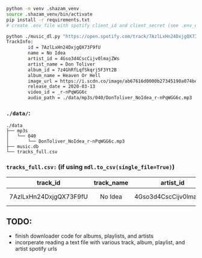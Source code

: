 ```bash
python -m venv .shazam_venv
source .shazam_venv/bin/activate
pip install -r requirements.txt
# create .env file with spotify client_id and client_secret (see .env_example)
```

```bash
python ./music_dl.py "https://open.spotify.com/track/7AzlLxHn24DxjgQX73F9fU?si=0684264878094a00"
TrackInfo:
        id = 7AzlLxHn24DxjgQX73F9fU
        name = No Idea
        artist_id = 4Gso3d4CscCijv0lmajZWs
        artist_name = Don Toliver
        album_id = 7z4GhRfLqfSkqrj5F3Yt2B
        album_name = Heaven Or Hell
        image_url = https://i.scdn.co/image/ab67616d0000b27345190a074bef3e8ce868b60c
        release_date = 2020-03-13
        video_id = _r-nPqWGG6c
        audio_path = ./data/mp3s/040/DonToliver_NoIdea_r-nPqWGG6c.mp3

```

### `./data/`:
```
./data
├── mp3s
│   └── 040
│       └── DonToliver_NoIdea_r-nPqWGG6c.mp3
├── music.db
└── tracks_full.csv
```

### `tracks_full.csv:` (if using `mdl.to_csv(single_file=True)`)

|track_id|track_name|artist_id|artist_name|album_id|album_name|release_date|image_url|video_id|audio_path|
|:------:|:--------:|:-------:|:---------:|:------:|:--------:|:----------:|:-------:|:------:|:--------:|
|7AzlLxHn24DxjgQX73F9fU|No Idea|4Gso3d4CscCijv0lmajZWs|Don Toliver|7z4GhRfLqfSkqrj5F3Yt2B|Heaven Or Hell|2020-03-13|https://i.scdn.co/image/ab67616d0000b27345190a074bef3e8ce868b60c|_r-nPqWGG6c|./data/mp3s/040/DonToliver_NoIdea_r-nPqWGG6c.mp3|



## TODO:
- finish downloader code for albums, playlists, and artists
- incorperate reading a text file with various track, album, playlist, and artist spotify urls